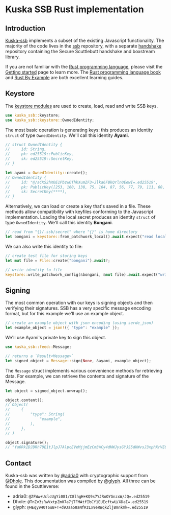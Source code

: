 # Kuska SSB Rust implementation

## Introduction

[Kuska-ssb](https://github.com/Kuska-ssb) implements a subset of the existing Javascript functionality. The majority of the code lives in the [ssb](https://github.com/Kuska-ssb/ssb) repository, with a separate [handshake](https://github.com/Kuska-ssb/handshake) repository containing the Secure Scuttlebutt handshake and boxstream library.

If you are not familiar with the [Rust programming language](https://www.rust-lang.org/), please visit the [Getting started](https://www.rust-lang.org/learn/get-started) page to learn more. The [Rust programming language book](https://doc.rust-lang.org/book/) and [Rust By Example](https://doc.rust-lang.org/stable/rust-by-example/) are both excellent learning guides.

## Keystore

The [keystore modules](https://github.com/Kuska-ssb/ssb/tree/master/src/keystore) are used to create, load, read and write SSB keys.

```rust
use kuska_ssb::keystore;
use kuska_ssb::keystore::OwnedIdentity;
```

The most basic operation is generating keys: this produces an identity `struct` of type `OwnedIdentity`. We'll call this identity **Ayami**.

```rust
// struct OwnedIdentity {
//     id: String,
//     pk: ed25519::PublicKey,
//     sk: ed25519::SecretKey,
// }

let ayami = OwnedIdentity::create();
// OwnedIdentity {
//     id: "@/aCKS2hXOE1PbzwOThkXumZF3+Jlka6FBkQrln0EewI=.ed25519",
//     pk: PublicKey([253, 160, 138, 75, 104, 87, 56, 77, 79, 111, 60, 14, 78, 25, 23, 186, 102, 69, 223, 226, 101, 145, 174, 133, 6, 68, 43, 150, 125, 4, 123, 2]),
//     sk: SecretKey(****),
// }
```

Alternatively, we can load or create a key that's saved in a file. These methods allow compatibility with keyfiles conforming to the Javascript implementation. Loading the local secret produces an identity `struct` of type `OwnedIdentity`. We'll call this identity **Bongani**.

```rust
// read from "{}/.ssb/secret" where "{}" is home directory
let bongani = keystore::from_patchwork_local().await.expect("read local secret");
```

We can also write this identity to file:

```rust
// create test file for storing keys
let mut file = File::create("bongani").await?;

// write identity to file
keystore::write_patchwork_config(&bongani, &mut file).await.expect("write local secret");
```

## Signing

The most common operation with our keys is signing objects and then verifying their signatures. SSB has a very specific message encoding format, but for this example we'll use an example object.

```rust
// create an example object with json encoding (using serde_json)
let example_object = json!({ "type": "example" });
```

We'll use Ayami's private key to sign this object.

```rust
use kuska_ssb::feed::Message;

// returns a `Result<Message>`
let signed_object = Message::sign(None, &ayami, example_object);
```

The `Message` struct implements various convenience methods for retrieving data. For example, we can retrieve the contents and signature of the Message.

```rust
let object = signed_object.unwrap();

object.content();
// Object(
//     {
//         "type": String(
//             "example",
//         ),
//     },
// )

object.signature();
// "Ya6RkIDJDRh7UE1tJlpJ7AlpcEVeMjjmEzCm3WCy4dHWJysGYJS5dkWvsJ3xphXrVE61Yqv+dXNPLv8ypzpiAg==.sig.ed25519"
```

## Contact

Kuska-ssb was written by [@adria0](https://github.com/adria0) with cryptographic support from [@Dhole](https://github.com/Dhole). This documentation was compiled by [@glyph](https://github.com/mycognosist). All three can be found in the Scuttleverse:

* adria0: `@ZFWw+UclcUgYi081/C8lhgH+KQ9s7YJRoOYGnzxW/JQ=.ed25519`
* Dhole: `@TnZv3sRwVxtpZm07a7jTFMAtfIbCY1EUEcftwU/XDaI=.ed25519`
* glyph: `@HEqy940T6uB+T+d9Jaa58aNfRzLx9eRWqkZljBmnkmk=.ed25519`
